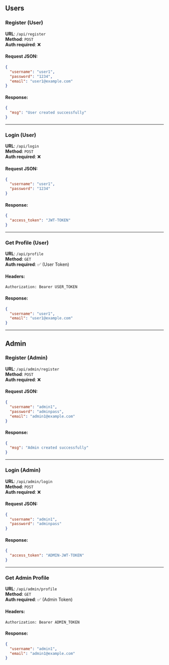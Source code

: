 ## Users

### Register (User)
**URL**: `/api/register`  
**Method**: `POST`  
**Auth required**: ❌

#### Request JSON:
```json
{
  "username": "user1",
  "password": "1234",
  "email": "user1@example.com"
}
```

#### Response:
```json
{
  "msg": "User created successfully"
}
```

---

### Login (User)
**URL**: `/api/login`  
**Method**: `POST`  
**Auth required**: ❌

#### Request JSON:
```json
{
  "username": "user1",
  "password": "1234"
}
```

#### Response:
```json
{
  "access_token": "JWT-TOKEN"
}
```

---

### Get Profile (User)
**URL**: `/api/profile`  
**Method**: `GET`  
**Auth required**: ✅ (User Token)

#### Headers:
```
Authorization: Bearer USER_TOKEN
```

#### Response:
```json
{
  "username": "user1",
  "email": "user1@example.com"
}
```

---

## Admin

### Register (Admin)
**URL**: `/api/admin/register`  
**Method**: `POST`  
**Auth required**: ❌

#### Request JSON:
```json
{
  "username": "admin1",
  "password": "adminpass",
  "email": "admin1@example.com"
}
```

#### Response:
```json
{
  "msg": "Admin created successfully"
}
```

---

### Login (Admin)
**URL**: `/api/admin/login`  
**Method**: `POST`  
**Auth required**: ❌

#### Request JSON:
```json
{
  "username": "admin1",
  "password": "adminpass"
}
```

#### Response:
```json
{
  "access_token": "ADMIN-JWT-TOKEN"
}
```

---

### Get Admin Profile
**URL**: `/api/admin/profile`  
**Method**: `GET`  
**Auth required**: ✅ (Admin Token)

#### Headers:
```
Authorization: Bearer ADMIN_TOKEN
```

#### Response:
```json
{
  "username": "admin1",
  "email": "admin1@example.com"
}
```